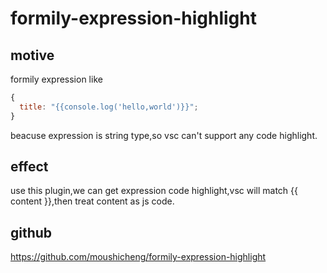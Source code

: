 # formily-expression-highlight

## motive

formily expression like

```js
{
  title: "{{console.log('hello,world')}}";
}
```

beacuse expression is string type,so vsc can't support any code highlight.

## effect

use this plugin,we can get expression code highlight,vsc will match {{ content }},then treat content as js code.

## github

https://github.com/moushicheng/formily-expression-highlight
